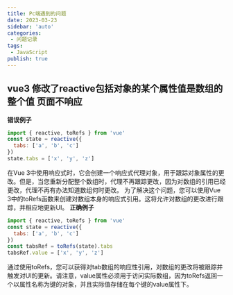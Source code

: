 ```yaml
---
title: Pc端遇到的问题
date: 2023-03-23
sidebar: 'auto'
categories:
 - 问题记录
tags:
 - JavaScript
publish: true
---
```

## vue3 修改了reactive包括对象的某个属性值是数组的整个值 页面不响应
**错误例子**
```js
import { reactive, toRefs } from 'vue'
const state = reactive({
  tabs: ['a', 'b', 'c']
})
state.tabs = ['x', 'y', 'z']
```
在Vue 3中使用响应式时，它会创建一个响应式代理对象，用于跟踪对象属性的更改。但是，当您重新分配整个数组时，代理不再跟踪更改，因为对数组的引用已经更改，代理不再有办法知道数组何时更改。
为了解决这个问题，您可以使用Vue 3中的toRefs函数来创建对数组本身的响应式引用。这将允许对数组的更改进行跟踪，并相应地更新UI。
**正确例子**
```js
import { reactive, toRefs } from 'vue'
const state = reactive({
  tabs: ['a', 'b', 'c']
})
const tabsRef = toRefs(state).tabs
tabsRef.value = ['x', 'y', 'z']
```
通过使用toRefs，您可以获得对tab数组的响应性引用，对数组的更改将被跟踪并触发对UI的更新。请注意，value属性必须用于访问实际数组，因为toRefs返回一个以属性名称为键的对象，并且实际值存储在每个键的value属性下。